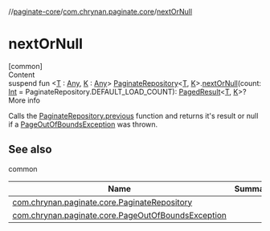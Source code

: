 //[paginate-core](../index.md)/[com.chrynan.paginate.core](index.md)/[nextOrNull](next-or-null.md)



# nextOrNull  
[common]  
Content  
suspend fun <[T](next-or-null.md) : [Any](https://kotlinlang.org/api/latest/jvm/stdlib/kotlin/-any/index.html), [K](next-or-null.md) : [Any](https://kotlinlang.org/api/latest/jvm/stdlib/kotlin/-any/index.html)> [PaginateRepository](-paginate-repository/index.md)<[T](next-or-null.md), [K](next-or-null.md)>.[nextOrNull](next-or-null.md)(count: [Int](https://kotlinlang.org/api/latest/jvm/stdlib/kotlin/-int/index.html) = PaginateRepository.DEFAULT_LOAD_COUNT): [PagedResult](-paged-result/index.md)<[T](next-or-null.md), [K](next-or-null.md)>?  
More info  


Calls the [PaginateRepository.previous](-paginate-repository/previous.md) function and returns it's result or null if a [PageOutOfBoundsException](-page-out-of-bounds-exception/index.md) was thrown.



## See also  
  
common  
  
|  Name|  Summary| 
|---|---|
| <a name="com.chrynan.paginate.core//nextOrNull/com.chrynan.paginate.core.PaginateRepository[TypeParam(bounds=[kotlin.Any]),TypeParam(bounds=[kotlin.Any])]#kotlin.Int/PointingToDeclaration/"></a>[com.chrynan.paginate.core.PaginateRepository](-paginate-repository/previous.md)| <a name="com.chrynan.paginate.core//nextOrNull/com.chrynan.paginate.core.PaginateRepository[TypeParam(bounds=[kotlin.Any]),TypeParam(bounds=[kotlin.Any])]#kotlin.Int/PointingToDeclaration/"></a>
| <a name="com.chrynan.paginate.core//nextOrNull/com.chrynan.paginate.core.PaginateRepository[TypeParam(bounds=[kotlin.Any]),TypeParam(bounds=[kotlin.Any])]#kotlin.Int/PointingToDeclaration/"></a>[com.chrynan.paginate.core.PageOutOfBoundsException](-page-out-of-bounds-exception/index.md)| <a name="com.chrynan.paginate.core//nextOrNull/com.chrynan.paginate.core.PaginateRepository[TypeParam(bounds=[kotlin.Any]),TypeParam(bounds=[kotlin.Any])]#kotlin.Int/PointingToDeclaration/"></a>
  
  



